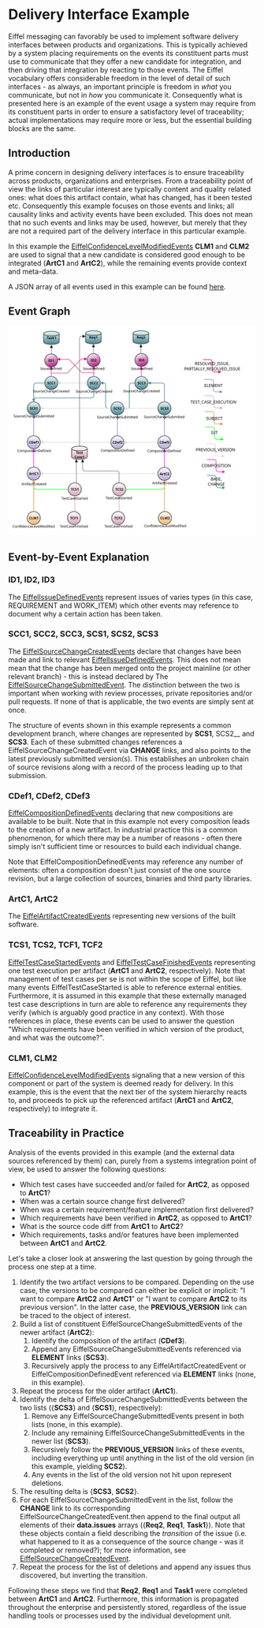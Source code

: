 <!---
   Copyright 2017 Ericsson AB.
   For a full list of individual contributors, please see the commit history.

   Licensed under the Apache License, Version 2.0 (the "License");
   you may not use this file except in compliance with the License.
   You may obtain a copy of the License at

       http://www.apache.org/licenses/LICENSE-2.0

   Unless required by applicable law or agreed to in writing, software
   distributed under the License is distributed on an "AS IS" BASIS,
   WITHOUT WARRANTIES OR CONDITIONS OF ANY KIND, either express or implied.
   See the License for the specific language governing permissions and
   limitations under the License.
--->

# Delivery Interface Example
Eiffel messaging can favorably be used to implement software delivery interfaces between products and organizations. This is typically achieved by a system placing requirements on the events its constituent parts must use to communicate that they offer a new candidate for integration, and then driving that integration by reacting to those events. The Eiffel vocabulary offers considerable freedom in the level of detail of such interfaces - as always, an important principle is freedom in _what_ you communicate, but not in _how_ you communicate it. Consequently what is presented here is an example of the event usage a system may require from its constituent parts in order to ensure a satisfactory level of traceability; actual implementations may require more or less, but the essential building blocks are the same.

## Introduction
A prime concern in designing delivery interfaces is to ensure traceability across products, organizations and enterprises. From a traceability point of view the links of particular interest are typically content and quality related ones: what does this artifact contain, what has changed, has it been tested etc. Consequently this example focuses on those events and links; all causality links and activity events have been excluded. This does not mean that no such events and links may be used, however, but merely that they are not a required part of the delivery interface in this particular example.

In this example the [EiffelConfidenceLevelModifiedEvents](../eiffel-vocabulary/EiffelConfidenceLevelModifiedEvent.md) __CLM1__ and __CLM2__ are used to signal that a new candidate is considered good enough to be integrated (__ArtC1__ and __ArtC2__), while the remaining events provide context and meta-data.

A JSON array of all events used in this example can be found [here](../examples/flows/delivery-interface/events.json).

## Event Graph
![alt text](./delivery-interface.svg "Event Graph of Delivery Interface Example")

## Event-by-Event Explanation
### ID1, ID2, ID3
The [EiffelIssueDefinedEvents](../eiffel-vocabulary/EiffelIssueDefinedEvent.md) represent issues of varies types (in this case, REQUIREMENT and WORK_ITEM) which other events may reference to document why a certain action has been taken.

### SCC1, SCC2, SCC3, SCS1, SCS2, SCS3
The [EiffelSourceChangeCreatedEvents](../eiffel-vocabulary/EiffelSourceChangeCreatedEvent.md) declare that changes have been made and link to relevant [EiffelIssueDefinedEvents](../eiffel-vocabulary/EiffelIssueDefinedEvent.md). This does not mean mean that the change has been merged onto the project mainline (or other relevant branch) - this is instead declared by The [EiffelSourceChangeSubmittedEvent](../eiffel-vocabulary/EiffelSourceChangeSubmittedEvent.md). The distinction between the two is important when working with review processes, private repositories and/or pull requests. If none of that is applicable, the two events are simply sent at once.

The structure of events shown in this example represents a common development branch, where changes are represented by __SCS1__, SCS2__ and __SCS3__. Each of these submitted changes references a EiffelSourceChangeCreatedEvent via __CHANGE__ links, and also points to the latest previously submitted version(s). This establishes an unbroken chain of source revisions along with a record of the process leading up to that submission.

### CDef1, CDef2, CDef3
[EiffelCompositionDefinedEvents](../eiffel-vocabulary/EiffelCompositionDefinedEvent.md) declaring that new compositions are available to be built. Note that in this example not every composition leads to the creation of a new artifact. In industrial practice this is a common phenomenon, for which there may be a number of reasons - often there simply isn't sufficient time or resources to build each individual change.

Note that EiffelCompositionDefinedEvents may reference any number of elements: often a composition doesn't just consist of the one source revision, but a large collection of sources, binaries and third party libraries.

### ArtC1, ArtC2
The [EiffelArtifactCreatedEvents](../eiffel-vocabulary/EiffelArtifactCreatedEvent.md) representing new versions of the built software.

### TCS1, TCS2, TCF1, TCF2
[EiffelTestCaseStartedEvents](../eiffel-vocabulary/EiffelTestCaseStartedEvent.md) and [EiffelTestCaseFinishedEvents](../eiffel-vocabulary/EiffelTestCaseFinishedEvent.md) representing one test execution per artifact (__ArtC1__ and __ArtC2__, respectively). Note that management of test cases per se is not within the scope of Eiffel, but like many events EiffelTestCaseStarted is able to reference external entities. Furthermore, it is assumed in this example that these externally managed test case descriptions in turn are able to reference any requirements they verify (which is arguably good practice in any context). With those references in place, these events can be used to answer the question "Which requirements have been verified in which version of the product, and what was the outcome?".

### CLM1, CLM2
[EiffelConfidenceLevelModifiedEvents](../eiffel-vocabulary/EiffelConfidenceLevelModifiedEvent.md) signaling that a new version of this component or part of the system is deemed ready for delivery. In this example, this is the event that the next tier of the system hierarchy reacts to, and proceeds to pick up the referenced artifact (__ArtC1__ and __ArtC2__, respectively) to integrate it.

## Traceability in Practice
Analysis of the events provided in this example (and the external data sources referenced by them) can, purely from a systems integration point of view, be used to answer the following questions:
* Which test cases have succeeded and/or failed for __ArtC2__, as opposed to __ArtC1__?
* When was a certain source change first delivered?
* When was a certain requirement/feature implementation first delivered?
* Which requirements have been verified in __ArtC2__, as opposed to __ArtC1__?
* What is the source code diff from __ArtC1__ to __ArtC2__?
* Which requirements, tasks and/or features have been implemented between __ArtC1__ and __ArtC2__.

Let's take a closer look at answering the last question by going through the process one step at a time.

1. Identify the two artifact versions to be compared. Depending on the use case, the versions to be compared can either be explicit or implicit: "I want to compare __ArtC2__ and __ArtC1__" or "I want to compare __ArtC2__ to its previous version". In the latter case, the __PREVIOUS_VERSION__ link can be traced to the object of interest.
1. Build a list of constituent EiffelSourceChangeSubmittedEvents of the newer artifact (__ArtC2__):
   1. Identify the composition of the artifact (__CDef3__).
   1. Append any EiffelSourceChangeSubmittedEvents referenced via __ELEMENT__ links (__SCS3__).
   1. Recursively apply the process to any EiffelArtifactCreatedEvent or EiffelCompositionDefinedEvent referenced via __ELEMENT__ links (none, in this example).
1. Repeat the process for the older artifact (__ArtC1__).
1. Identify the delta of EiffelSourceChangeSubmittedEvents between the two lists ({__SCS3__} and {__SCS1__}, respectively):
   1. Remove any EiffelSourceChangeSubmittedEvents present in both lists (none, in this example).
   1. Include any remaining EiffelSourceChangeSubmittedEvents in the newer list (__SCS3__).
   1. Recursively follow the __PREVIOUS_VERSION__ links of these events, including everything up until anything in the list of the old version (in this example, yielding __SCS2__).
   1. Any events in the list of the old version not hit upon represent deletions.
1. The resulting delta is {__SCS3__, __SCS2__}.
1. For each EiffelSourceChangeSubmittedEvent in the list, follow the __CHANGE__ link to its corresponding EiffelSourceChangeCreatedEvent.then append to the final output all elements of their __data.issues__ arrays ({__Req2__, __Req1__, __Task1__}). Note that these objects contain a field describing the _transition_ of the issue (i.e. what happened to it as a consequence of the source change - was it completed or removed?); for more information, see [EiffelSourceChangeCreatedEvent](../eiffel-vocabulary/EiffelSourceChangeCreatedEvent.md).
1. Repeat the process for the list of deletions and append any issues thus discovered, but inverting the transition.

Following these steps we find that __Req2__, __Req1__ and __Task1__ were completed between __ArtC1__ and __ArtC2__. Furthermore, this information is propagated throughout the enterprise and persistently stored, regardless of the issue handling tools or processes used by the individual development unit.
